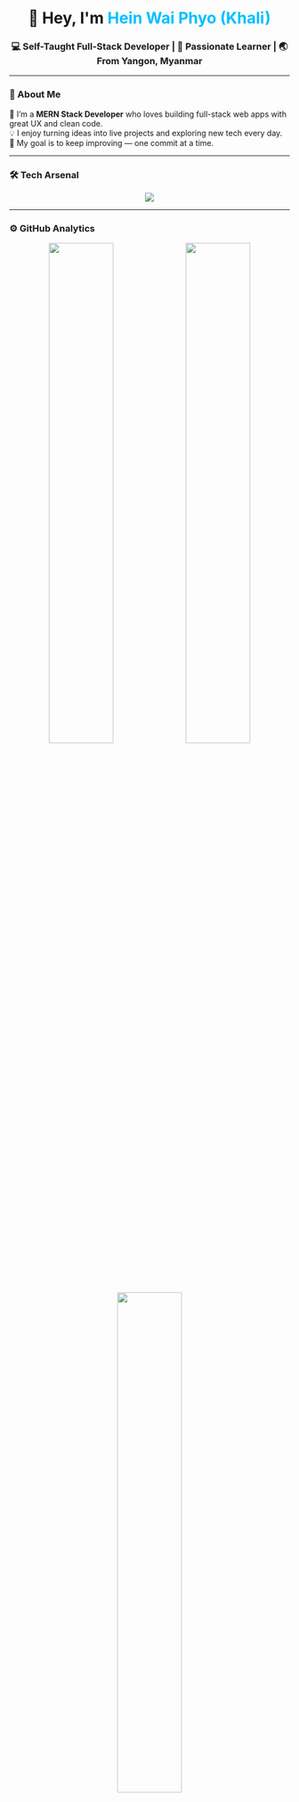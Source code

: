 <!-- Banner -->
<h1 align="center">👋 Hey, I'm <span style="color:#00bfff;">Hein Wai Phyo (Khali)</span></h1>
<h3 align="center">💻 Self-Taught Full-Stack Developer | 🌱 Passionate Learner | 🌏 From Yangon, Myanmar</h3>

---

### 🧠 About Me  
🚀 I’m a **MERN Stack Developer** who loves building full-stack web apps with great UX and clean code.  
💡 I enjoy turning ideas into live projects and exploring new tech every day.  
🎯 My goal is to keep improving — one commit at a time.  

---

### 🛠️ Tech Arsenal  
<p align="center">
  <img src="https://skillicons.dev/icons?i=html,css,js,react,nextjs,nodejs,express,mongodb,postgres,git,github,vscode,vercel" />
</p>

---

### ⚙️ GitHub Analytics  
<p align="center">
  <img width="48%" src="https://github-readme-stats.vercel.app/api?username=khali-hein&show_icons=true&theme=radical" />
  <img width="48%" src="https://github-readme-streak-stats.herokuapp.com/?user=khali-hein&theme=radical" />
</p>

<p align="center">
  <img width="48%" src="https://github-readme-stats.vercel.app/api/top-langs/?username=khali-hein&layout=compact&theme=radical" />
</p>

---

### 🌍 Connect with Me  
<p align="center">
  <a href="mailto:phyoheinway@gmail.com">
    <img src="https://img.shields.io/badge/Email-phyoheinway%40gmail.com-blue?logo=gmail&style=for-the-badge" />
  </a>
  <a href="https://github.com/khali-hein">
    <img src="https://img.shields.io/badge/GitHub-Khali--Hein-black?logo=github&style=for-the-badge" />
  </a>
  <a href="#">
    <img src="https://img.shields.io/badge/Portfolio-Coming_Soon-ff69b4?style=for-the-badge" />
  </a>
</p>

---

### ✨ Fun Facts
- 🕹️ I love building **cool mini apps** (games, blogs, dashboards, etc.)  
- 🎨 I enjoy designing UI that *feels alive*  
- 🔥 Favorite tech right now: **Next.js + Prisma + React Query**

---

### 💬 Quote
> *"Code. Create. Improve. Repeat."*

---

<p align="center">
  <img src="https://github.com/ashutosh00710/github-readme-activity-graph/raw/output/github-contribution-grid-snake.svg" />
</p>

